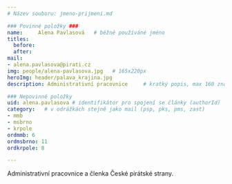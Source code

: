 ```yaml
---
# Název souboru: jmeno-prijmeni.md

### Povinné položky ###
name:     Alena Pavlasová  	# běžně používáné jméno
titles:
  before: 
  after:
mail:
- alena.pavlasova@pirati.cz
img: people/alena-pavlasova.jpg   # 165x220px
heroImg: header/palava_krajina.jpg
description: Administrativní pracovnice 	# kratký popis, max 160 znaků

### Nepovinné položky
uid: alena.pavlasova # identifikátor pro spojení se články (authorId)
category: 	# v odrážkách stejně jako mail (psp, pks, pms, zast)
- mmb
- msbrno
- krpole
ordmmb: 6
ordmsbrno: 11
ordkrpole: 8

---
```


Administrativní pracovnice a členka České pirátské strany.
